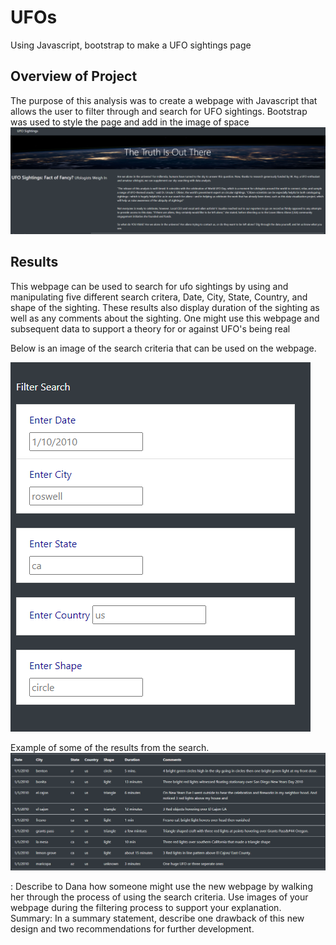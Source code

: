 # UFOs
Using Javascript, bootstrap to make a UFO sightings page

## Overview of Project 
The purpose of this analysis was to create a webpage with Javascript that allows the user to filter through and search for UFO sightings. Bootstrap was used to style the page and add in the image of space
![pic3](https://github.com/Klubbers0/UFOs/blob/babf1823afbc1de6cbc2dd7e02cb5801027340ca/static/images/header.PNG)

## Results

This webpage can be used to search for ufo sightings by using and manipulating five different search critera, Date, City, State, Country, and shape of the sighting. These results also display duration of the sighting as well as any comments about the sighting. One might use this webpage and subsequent data to support a theory for or against UFO's being real

Below is an image of the search criteria that can be used on the webpage. 

![pic1](https://github.com/Klubbers0/UFOs/blob/35d8d2e3e5d0a58fcf49b7ac7b06c0d55e3db6a2/static/images/search%20criteria.PNG)


Example of some of the results from the search. 
![pic2](https://github.com/Klubbers0/UFOs/blob/1dd55a3f587a612aeb285aeea73572fb0df8a3bc/static/images/results.PNG)

: Describe to Dana how someone might use the new webpage by walking her through the process of using the search criteria. Use images of your webpage during the filtering process to support your explanation.
Summary: In a summary statement, describe one drawback of this new design and two recommendations for further development.



